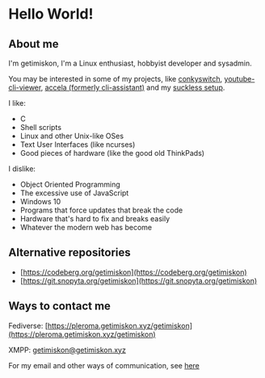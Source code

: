 # Hello World!

## About me
I'm getimiskon, I'm a Linux enthusiast, hobbyist developer and sysadmin.

You may be interested in some of my projects, like [conkyswitch](https://github.com/getimiskon/conkyswitch), [youtube-cli-viewer](https://github.com/getimiskon/youtube-cli-viewer), [accela (formerly cli-assistant)](https://github.com/getimiskon/accela) and my [suckless setup](https://github.com/getimiskon/suckless-setup).

I like:
* C
* Shell scripts
* Linux and other Unix-like OSes
* Text User Interfaces (like ncurses)
* Good pieces of hardware (like the good old ThinkPads)

I dislike:
* Object Oriented Programming
* The excessive use of JavaScript
* Windows 10
* Programs that force updates that break the code
* Hardware that's hard to fix and breaks easily
* Whatever the modern web has become

## Alternative repositories
* [https://codeberg.org/getimiskon](https://codeberg.org/getimiskon)
* [https://git.snopyta.org/getimiskon](https://git.snopyta.org/getimiskon)

## Ways to contact me
Fediverse: [https://pleroma.getimiskon.xyz/getimiskon](https://pleroma.getimiskon.xyz/getimiskon)

XMPP: getimiskon@getimiskon.xyz

For my email and other ways of communication, see [here](https://getimiskon.xyz/about.html#contact)
